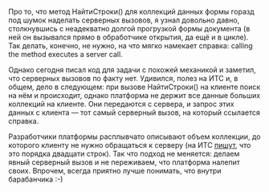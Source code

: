 ﻿Про то, что метод НайтиСтроки() для коллекций данных формы горазд под шумок наделать серверных вызовов, я узнал довольно давно, столкнувшись с неадекватно долгой прогрузкой формы документа (в ней он вызывался прямо в обработчике открытия, да ещё и в цикле). Так делать, конечно, не нужно, на что мягко намекает справка: calling the method executes a server call.

Однако сегодня писал код для задачи с похожей механикой и заметил, что серверных вызовов по факту нет. Удивился, полез на ИТС и, в общем, дело в следующем: при вызове НайтиСтроки() на клиенте поиск на нём и происходит, однако платформа не держит все данные больших коллекций на клиенте. Они передаются с сервера, и запрос этих данных с клиента — тот самый серверный вызов, на который ссылается справка.

Разработчики платформы расплывчато описывают объем коллекции, до которого клиенту не нужно обращаться к серверу (на ИТС [пишут](https://its.1c.ru/db/v8std/content/628/hdoc/_top/), что это порядка двадцати строк). Так что подход не меняется: делаем явный серверный вызов и не переживаем, что платформа налепит своих. Впрочем, всегда приятно лучше понимать, что внутри барабанчика :-)